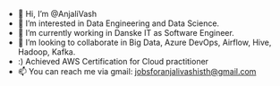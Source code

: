 - 👋 Hi, I’m @AnjaliVash
- 👀 I’m interested in Data Engineering and Data Science.
- 🌱 I’m currently working in Danske IT as Software Engineer.
- 💞️ I’m looking to collaborate in Big Data, Azure DevOps, Airflow, Hive, Hadoop, Kafka.
- :) Achieved AWS Certification for Cloud practitioner
- 📫 You can reach me via gmail: jobsforanjalivashisth@gmail.com

<!---
AnjaliVash/AnjaliVash is a ✨ special ✨ repository because its `README.md` (this file) appears on your GitHub profile.
You can click the Preview link to take a look at your changes.
--->
